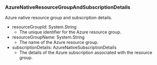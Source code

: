 ### AzureNativeResourceGroupAndSubscriptionDetails
Azure native resource group and subscription details.

- resourceGroupId: System.String
  - The unique identifier for the Azure resource group.
- resourceGroupName: System.String
  - The name of the Azure resource group.
- subscriptionDetails: AzureNativeSubscriptionDetails
  - The details of the Azure subscription associated with the resource group.

